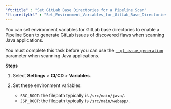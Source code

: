 ```yaml
---
"ft:title" : "Set GitLab Base Directories for a Pipeline Scan"
"ft:prettyUrl" : "Set_Environment_Variables_for_GitLab_Base_Directories"
---
```

You can set environment variables for GitLab base directories to enable a Pipeline Scan to generate GitLab issues of discovered flaws when scanning Java applications.

You must complete this task before you can use the <code>[--gl_issue_generation](04_r_pipeline_scan_commands.md)</code> parameter when scanning Java applications.

<p font-size="13pt"><b>Steps</b></p>

1.  Select **Settings** > **CI/CD** > **Variables**.

2.  Set these environment variables:

    -   `SRC_ROOT`: the filepath typically is `/src/main/java/`.
    -   `JSP_ROOT`: the filepath typically is `/src/main/webapp/`.
